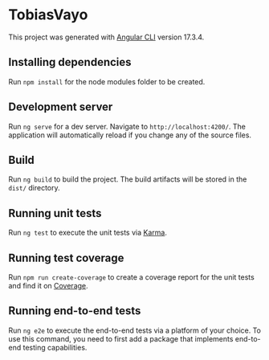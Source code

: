 # TobiasVayo

This project was generated with [Angular CLI](https://github.com/angular/angular-cli) version 17.3.4.

## Installing dependencies

Run `npm install` for the node modules folder to be created.

## Development server

Run `ng serve` for a dev server. Navigate to `http://localhost:4200/`. The application will automatically reload if you change any of the source files.

## Build

Run `ng build` to build the project. The build artifacts will be stored in the `dist/` directory.

## Running unit tests

Run `ng test` to execute the unit tests via [Karma](https://karma-runner.github.io).

## Running test coverage
Run `npm run create-coverage` to create a coverage report for the unit tests and find it on [Coverage](coverage/tobias-vayo/index.html).

## Running end-to-end tests

Run `ng e2e` to execute the end-to-end tests via a platform of your choice. To use this command, you need to first add a package that implements end-to-end testing capabilities.
